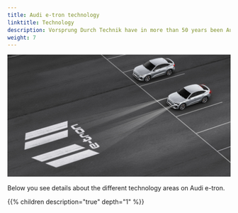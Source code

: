 ```yaml
---
title: Audi e-tron technology
linktitle: Technology
description: Vorsprung Durch Technik have in more than 50 years been Audis mantra and Audi e-tron is no exception. It is loaded with advanced technology in many areas like Driver Assistance, lights, charging technology and many more areas to give you a safe, comfortable and luxurios journey. 
weight: 7
---
```


![Technology](technology.jpg "Lights  is one of the areas where Audi is leading. E-tron is the first Audi with Digital HD Matrix Lights")

Below you see details about the different technology areas on Audi e-tron.

{{% children description="true" depth="1" %}}
